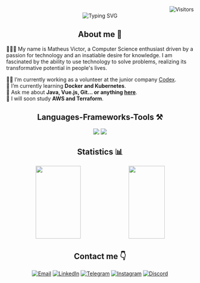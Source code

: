 <div align="right">
  <img src="https://visitor-badge.laobi.icu/badge?page_id=matheusvictoor" alt="Visitors">
</div>

<div align="center">
  <img src="https://readme-typing-svg.herokuapp.com/?color=F0FFF0&size=35&center=true&vCenter=true&width=1000&lines=HELLO,+My+name+is+Matheus+Victor;I'm+from+Brazil;I'm+majoring+in+Computer+Science;Welcome+to+my+GitHub+Profile+:)" alt="Typing SVG">
</div>

<h2 align="center"> About me 🚀</h2>

<p align="left">
🙋🏽‍♂️ My name is Matheus Victor, a Computer Science enthusiast driven by a passion for technology and an insatiable desire for knowledge. I am fascinated by the ability to use technology to solve problems, realizing its transformative potential in people's lives.
</p>

<p align="left">
  👩‍💻 I’m currently working as a volunteer at the junior company <a href="https://codexjr.com.br/">Codex</a>. <br>
  🧠 I’m currently learning <strong>Docker and Kubernetes</strong>. <br>
  💬 Ask me about <strong>Java, Vue.js, Git... or anything <a href="https://github.com/matheusvictoor/matheusvictoor/issues">here</a></strong>. <br>
  🔭 I will soon study <strong>AWS and Terraform</strong>.
</p>

<div align="center">
  <h2> Languages-Frameworks-Tools ⚒️</h2>
  
  <img src="https://skillicons.dev/icons?i=java,python,javascript,spring,vue,nodejs,html,css,vscode,github,git,figma" />
  <img src="https://skillicons.dev/icons?i=go,typescript,idea,postman,neovim,linux,express,postgres,mongodb,mysql" />
  
</div>

<h2 align="center"> Statistics 📊</h2>

<div align="center">
  <img width="49%" height="195px" src="https://github-readme-stats.vercel.app/api?username=matheusvictoor&show_icons=true&count_private=true&include_all_commits=true&hide_border=true&theme=gotham" /> 
  <img width="44%" height="195px" src="https://github-readme-stats.vercel.app/api/top-langs/?username=matheusvictoor&layout=compact&hide_border=true&theme=gotham" />
</div>

<h2 align="center"> Contact me 👇</h2>

<div align="center">
  <a href="mailto:matheusvictor.dev@gmail.com"><img src="https://img.shields.io/badge/-Email-D14836?logo=gmail&logoColor=white&style=flat" alt="Email"></a>
  <a href="https://www.linkedin.com/in/matheusvictoor"><img src="https://img.shields.io/badge/-LinkedIn-0077B5?logo=linkedin&logoColor=white&style=flat" alt="LinkedIn"></a>
  <a href="https://t.me/matheusvictoor"><img src="https://img.shields.io/badge/-Telegram-2CA5E0?logo=telegram&logoColor=white&style=flat" alt="Telegram"></a>
  <a href="https://www.instagram.com/zufilho"><img src="https://img.shields.io/badge/-Instagram-E4405F?logo=instagram&logoColor=white&style=flat" alt="Instagram"></a>
  <a href="https://discord.gg/matheusvictoor"><img src="https://img.shields.io/badge/-Discord-7289DA?logo=discord&logoColor=white&style=flat" alt="Discord"></a>
</div>
